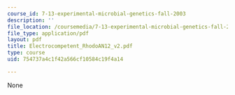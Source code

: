 ```yaml
---
course_id: 7-13-experimental-microbial-genetics-fall-2003
description: ''
file_location: /coursemedia/7-13-experimental-microbial-genetics-fall-2003/754737a4c1f42a566cf10584c19f4a14_Electrocompetent_RhodoAN12_v2.pdf
file_type: application/pdf
layout: pdf
title: Electrocompetent_RhodoAN12_v2.pdf
type: course
uid: 754737a4c1f42a566cf10584c19f4a14

---
```

None